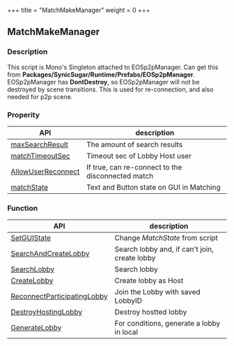 +++
title = "MatchMakeManager"
weight = 0
+++

## MatchMakeManager

### Description
This script is Mono's Singleton attached to EOSp2pManager. Can get this from **Packages/SynicSugar/Runtime/Prefabs/EOSp2pManager**.
EOSp2pManager has **DontDestroy**, so EOSp2pManager will not be destroyed by scene transitions. This is used for re-connection, and also needed for p2p scene.


### Properity
| API | description |
|---|---|
| [maxSearchResult](../MatchMakeManager/maxsearchresult)  | The amount of search results |
| [matchTimeoutSec](../MatchMakeManager/matchtimeoutsec) | Timeout sec of Lobby Host user |
| [AllowUserReconnect](../MatchMakeManager/allowuserreconnect) | If true, can re-connect to the disconnected match |
| [matchState](../MatchMakeManager/matchstate) | Text and Button state on GUI in Matching |


### Function 
| API | description |
|---|---|
| [SetGUIState](../MatchMakeManager/setguistate) | Change *MatchState* from script |
| [SearchAndCreateLobby](../MatchMakeManager/searchandcreatelobby) |  Search lobby and, if can't join, create lobby |
| [SearchLobby](../MatchMakeManager/searchlobby) | Search lobby |
| [CreateLobby](../MatchMakeManager/createlobby) | Create lobby as Host |
| [ReconnectParticipatingLobby](../MatchMakeManager/reconnectparticipatinglobby/) | Join the Lobby with saved LobbyID |
| [DestroyHostingLobby](../MatchMakeManager/loginwithdeviceid) | Destroy hostted lobby |
| [GenerateLobby](../MatchMakeManager/generatelobby) | For conditions, generate a lobby in local |